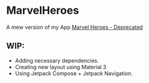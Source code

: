 # MarvelHeroes

A mew version of my
App [Marvel Heroes - Deprecated](https://github.com/hlandim/MarvelHeroes-Deprecated-)

## WIP:
 - Adding necessary dependencies.
 - Creating new layout using Material 3
 - Using Jetpack Compose + Jetpack Navigation.
